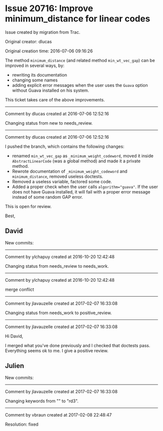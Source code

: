 # Issue 20716: Improve minimum_distance for linear codes

Issue created by migration from Trac.

Original creator: dlucas

Original creation time: 2016-07-06 09:16:26

The method `minimum_distance` (and related method `min_wt_vec_gap`) can be improved in several ways, by:

- rewriting its documentation
- changing some names
- adding explicit error messages when the user uses the `Guava` option without
Guava installed on his system.

This ticket takes care of the above improvements.


---

Comment by dlucas created at 2016-07-06 12:52:16

Changing status from new to needs_review.


---

Comment by dlucas created at 2016-07-06 12:52:16

I pushed the branch, which contains the following changes:

- renamed `min_wt_vec_gap` as `_minimum_weight_codeword`, moved it inside `AbstractLinearCode` (was a global method) and made it a private method.
- Rewrote documentation of `_minimum_weight_codeword` and `minimum_distance`, removed useless doctests.
- Removed a useless variable, factored some code.
- Added a proper check when the user calls `algorithm="guava"`. If the user does not have Guava installed, it will fail with a proper error message instead of some random GAP error.

This is open for review.

Best,

David
----
New commits:


---

Comment by ylchapuy created at 2016-10-20 12:42:48

Changing status from needs_review to needs_work.


---

Comment by ylchapuy created at 2016-10-20 12:42:48

merge conflict


---

Comment by jlavauzelle created at 2017-02-07 16:33:08

Changing status from needs_work to positive_review.


---

Comment by jlavauzelle created at 2017-02-07 16:33:08

Hi David,

I merged what you've done previously and I checked that doctests pass. Everything seems ok to me. I give a positive review.

Julien
----
New commits:


---

Comment by jlavauzelle created at 2017-02-07 16:33:08

Changing keywords from "" to "rd3".


---

Comment by vbraun created at 2017-02-08 22:48:47

Resolution: fixed
